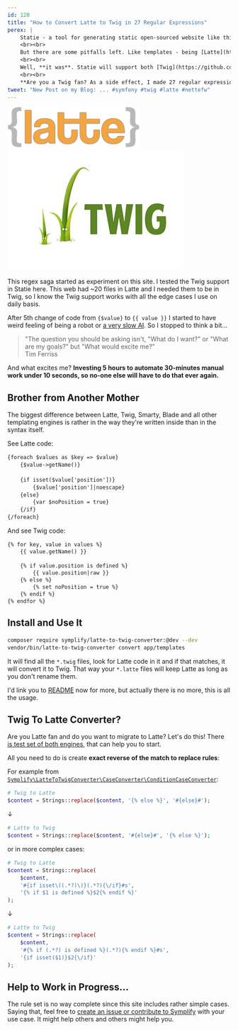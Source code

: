 ```yaml
---
id: 120
title: "How to Convert Latte to Twig in 27 Regular Expressions"
perex: |
    Statie - a tool for generating static open-sourced website like this blog or [Péhápkaři.cz](https://pehapkari.cz/blog/) - runs on Yaml and Symfony DI Container. That way it's easy to understand by the PHP community world-wide.
    <br><br>
    But there are some pitfalls left. Like templates - being [Latte](https://latte.nette.org/en/) the only one is a pity. Twig is often requested feature and one of the last big reasons not to use Statie.
    <br><br>
    Well, **it was**. Statie will support both [Twig](https://github.com/Symplify/Symplify/pull/892) and Latte since next version.
    <br><br>
    **Are you a Twig fan? As a side effect, I made 27 regular expression to handle 80 % of the Latte to Twig migration for you.**
tweet: "New Post on my Blog: ... #symfony #twig #latte #nettefw"
---
```


<img src="/assets/images/posts/2018/latte-twig/latte.png" class="mt-5 ml-5">
<img src="/assets/images/posts/2018/latte-twig/twig.jpg">

This regex saga started as experiment on this site. I tested the Twig support in Statie here. This web had ~20 files in Latte and I needed them to be in Twig, so I know the Twig support works with all the edge cases I use on daily basis.

After 5th change of code from `{$value}` to `{{ value }}` I started to have weird feeling of being a robot or [a very slow AI](/blog/2018/05/03/how-do-you-treat-your-own-first-ai/). So I stopped to think a bit...

<blockquote class="blockquote text-center">
    "The question you should be asking isn't, "What do I want?" or "What are my goals?" but "What would excite me?"
    <footer class="blockquote-footer">Tim Ferriss</footer>
</blockquote>

And what excites me? **Investing 5 hours to automate 30-minutes manual work under 10 seconds, so no-one else will have to do that ever again.**

## Brother from Another Mother

The biggest difference between Latte, Twig, Smarty, Blade and all other templating engines is rather in the way they're written inside than in the syntax itself.

See Latte code:

```html
{foreach $values as $key => $value}
    {$value->getName()}

    {if isset($value['position'])}
        {$value['position']|noescape}
    {else}
        {var $noPosition = true}
    {/if}
{/foreach}
```

And see Twig code:

```twig
{% for key, value in values %}
    {{ value.getName() }}

    {% if value.position is defined %}
        {{ value.position|raw }}
    {% else %}
        {% set noPosition = true %}
    {% endif %}
{% endfor %}
```



## Install and Use It

```bash
composer require symplify/latte-to-twig-converter:@dev --dev
vendor/bin/latte-to-twig-converter convert app/templates
```

It will find all the `*.twig` files, look for Latte code in it and if that matches, it will convert it to Twig. That way your `*.latte` files will keep Latte as long as you don't rename them.

I'd link you to [README](http://github.com/symplify/lattetotwigconverter) now for more, but actually there is no more, this is all the usage.

## Twig To Latte Converter?

Are you Latte fan and do you want to migrate to Latte? Let's do this! There [is test set of both engines](https://github.com/Symplify/Symplify/tree/a6b7c71a90fd984d2f31c5ed28957e2927608001/packages/LatteToTwigConverter/tests/LatteToTwigConverterSource), that can help you to start.

All you need to do is create **exact reverse of the match to replace rules**:

For example from [`Symplify\LatteToTwigConverter\CaseConverter\ConditionCaseConverter`](https://github.com/Symplify/Symplify/blob/master/packages/LatteToTwigConverter/src/CaseConverter/ConditionCaseConverter.php):

```php
# Twig to Latte
$content = Strings::replace($content, '{% else %}', '#{else}#');
```

↓

```php
# Latte to Twig
$content = Strings::replace($content, '#{else}#', '{% else %}');
```

or in more complex cases:

```php
# Twig to Latte
$content = Strings::replace(
    $content,
    '#{if isset\((.*?)\)}(.*?){\/if}#s',
    '{% if $1 is defined %}$2{% endif %}'
);
```

↓

```php
# Latte to Twig
$content = Strings::replace(
    $content,
    '#{% if (.*?) is defined %}(.*?){% endif %}#s',
    '{if isset($1)}$2{\/if}'
);
```

## Help to Work in Progress...

The rule set is no way complete since this site includes rather simple cases. Saying that, feel free to [create an issue or contribute to Symplify](https://github.com/symplify/symplify) with your use case. It might help others and others might help you.
